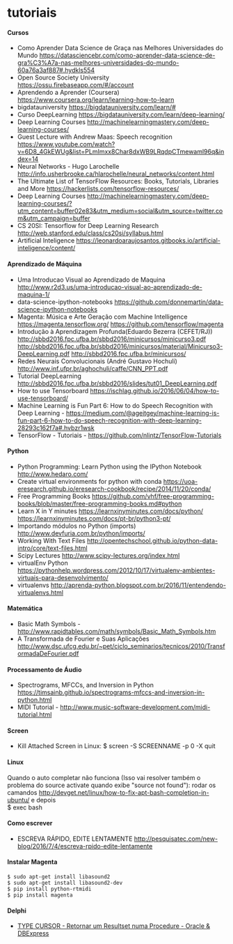 # tutoriais
#### Cursos
- Como Aprender Data Science de Graça nas Melhores Universidades do Mundo https://datasciencebr.com/como-aprender-data-science-de-gra%C3%A7a-nas-melhores-universidades-do-mundo-60a76a3af887#.hydkls554
- Open Source Society University https://ossu.firebaseapp.com/#/account
- Aprendendo a Aprender (Coursera) https://www.coursera.org/learn/learning-how-to-learn
- bigdatauniversity https://bigdatauniversity.com/learn/#
- Curso DeepLearning https://bigdatauniversity.com/learn/deep-learning/
- Deep Learning Courses http://machinelearningmastery.com/deep-learning-courses/
- Guest Lecture with Andrew Maas: Speech recognition https://www.youtube.com/watch?v=6D8_4GkEWUg&list=PLmImxx8Char8dxWB9LRqdpCTmewaml96q&index=14
- Neural Networks - Hugo Larochelle http://info.usherbrooke.ca/hlarochelle/neural_networks/content.html
- The Ultimate List of TensorFlow Resources: Books, Tutorials, Libraries and More https://hackerlists.com/tensorflow-resources/
- Deep Learning Courses http://machinelearningmastery.com/deep-learning-courses/?utm_content=buffer02e83&utm_medium=social&utm_source=twitter.com&utm_campaign=buffer
- CS 20SI: Tensorflow for Deep Learning Research http://web.stanford.edu/class/cs20si/syllabus.html 
- Artificial Inteligence https://leonardoaraujosantos.gitbooks.io/artificial-inteligence/content/

#### Aprendizado de Máquina
- Uma Introducao Visual ao Aprendizado de Maquina http://www.r2d3.us/uma-introducao-visual-ao-aprendizado-de-maquina-1/
- data-science-ipython-notebooks https://github.com/donnemartin/data-science-ipython-notebooks
- Magenta: Música e Arte Geração com Machine Intelligence https://magenta.tensorflow.org/ https://github.com/tensorflow/magenta
- Introdução à Aprendizagem Profunda(Eduardo Bezerra (CEFET/RJ)) http://sbbd2016.fpc.ufba.br/sbbd2016/minicursos/minicurso3.pdf http://sbbd2016.fpc.ufba.br/sbbd2016/minicursos/material/Minicurso3-DeepLearning.pdf http://sbbd2016.fpc.ufba.br/minicursos/
- Redes Neurais Convolucionais (André Gustavo Hochuli) http://www.inf.ufpr.br/aghochuli/caffe/CNN_PPT.pdf
- Tutorial DeepLearning http://sbbd2016.fpc.ufba.br/sbbd2016/slides/tut01_DeepLearning.pdf
- How to use Tensorboard https://ischlag.github.io/2016/06/04/how-to-use-tensorboard/
- Machine Learning is Fun Part 6: How to do Speech Recognition with Deep Learning - https://medium.com/@ageitgey/machine-learning-is-fun-part-6-how-to-do-speech-recognition-with-deep-learning-28293c162f7a#.hvbzr1wsk
- TensorFlow - Tutoriais - https://github.com/nlintz/TensorFlow-Tutorials

#### Python
- Python Programming: Learn Python using the IPython Notebook http://www.hedaro.com/
- Create virtual environments for python with conda https://uoa-eresearch.github.io/eresearch-cookbook/recipe/2014/11/20/conda/
- Free Programming Books https://github.com/vhf/free-programming-books/blob/master/free-programming-books.md#python
- Learn X in Y minutes https://learnxinyminutes.com/docs/python/ https://learnxinyminutes.com/docs/pt-br/python3-pt/
- Importando módulos no Python (imports) http://www.devfuria.com.br/python/imports/
- Working With Text Files http://opentechschool.github.io/python-data-intro/core/text-files.html
- Scipy Lectures http://www.scipy-lectures.org/index.html
- virtualEnv Python https://pythonhelp.wordpress.com/2012/10/17/virtualenv-ambientes-virtuais-para-desenvolvimento/
- virtualenvs http://aprenda-python.blogspot.com.br/2016/11/entendendo-virtualenvs.html

#### Matemática
- Basic Math Symbols - http://www.rapidtables.com/math/symbols/Basic_Math_Symbols.htm
- A Transformada de Fourier e Suas Aplicações http://www.dsc.ufcg.edu.br/~pet/ciclo_seminarios/tecnicos/2010/TransformadaDeFourier.pdf

#### Processamento de Áudio
- Spectrograms, MFCCs, and Inversion in Python https://timsainb.github.io/spectrograms-mfccs-and-inversion-in-python.html
- MIDI Tutorial - http://www.music-software-development.com/midi-tutorial.html

#### Screen
- Kill Attached Screen in Linux: 
  $ screen -S SCREENNAME -p 0 -X quit
  
#### Linux
  Quando o auto completar não funciona (Isso vai resolver também o problema do source activate quando exibe "source not found"): rodar os camandos http://devget.net/linux/how-to-fix-apt-bash-completion-in-ubuntu/ e depois  
  $ exec bash
#### Como escrever
- ESCREVA RÁPIDO, EDITE LENTAMENTE http://pesquisatec.com/new-blog/2016/7/4/escreva-rpido-edite-lentamente

#### Instalar Magenta
    $ sudo apt-get install libasound2
    $ sudo apt-get install libasound2-dev
    $ pip install python-rtmidi
    $ pip install magenta  
#### Delphi
- [TYPE CURSOR - Retornar um Resultset numa Procedure - Oracle & DBExpress](http://estacaozn.blogspot.com.br/2008/04/type-cursor-retornar-um-resultset-numa.html)
